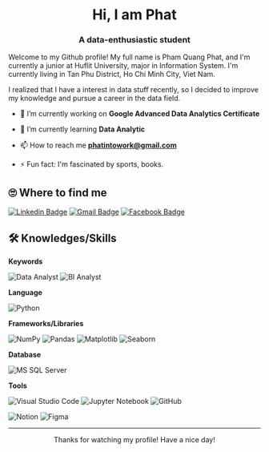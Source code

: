 <h1 align="center">Hi, I am Phat</h1>
<h3 align="center">A data-enthusiastic student</h3>

Welcome to my Github profile! My full name is Pham Quang Phat, and I'm currently a junior at Huflit University, major in Information System.
I'm currently living in Tan Phu District, Ho Chi Minh City, Viet Nam. 

I realized that I have a interest in data stuff recently, so I decided to improve my knowledge and pursue a career in the data field.

- 🔭 I’m currently working on **Google Advanced Data Analytics Certificate**

- 🌱 I’m currently learning **Data Analytic**

- 📫 How to reach me **phatintowork@gmail.com**

- ⚡ Fun fact: I'm fascinated by sports, books.

## 🙄 Where to find me

[![Linkedin Badge](https://img.shields.io/badge/-phat-blue?style=for-the-badge&logo=Linkedin&logoColor=white)](www.linkedin.com/in/quangphat0607) 
[![Gmail Badge](https://img.shields.io/badge/phat-red?style=for-the-badge&logo=Gmail&logoColor=white)](phatintowork@gmail.com) 
[![Facebook Badge](https://img.shields.io/badge/-Phat-blue?style=for-the-badge&logo=Facebook&logoColor=white)](https://www.facebook.com/profile.php?id=100018112606626&locale=vi_VN) 


## 🛠 Knowledges/Skills

**Keywords**

![Data Analyst](https://img.shields.io/badge/Data%20Analyst-%2314354C.svg?style=for-the-badge&logoColor=white)
![BI Analyst](https://img.shields.io/badge/BI%20Analyst-%2314354C.svg?style=for-the-badge&logoColor=white)

**Language**

![Python](https://img.shields.io/badge/python-%2314354C.svg?style=for-the-badge&logo=python&logoColor=white) 


**Frameworks/Libraries**

![NumPy](https://img.shields.io/badge/numpy-%23013243.svg?style=for-the-badge&logo=numpy&logoColor=white)
![Pandas](https://img.shields.io/badge/pandas-%23150458.svg?style=for-the-badge&logo=pandas&logoColor=white)
![Matplotlib](https://img.shields.io/badge/Matplotlib-%23ffffff.svg?style=for-the-badge&logo=Matplotlib&logoColor=black)
![Seaborn](https://img.shields.io/badge/Seaborn-%23ffffff.svg?style=for-the-badge&logo=Seaborn&logoColor=blue)


**Database**

![MS SQL Server](https://img.shields.io/badge/MS%20SQL%20Sever-CC2927?style=for-the-badge&logo=microsoft%20sql%20server&logoColor=white)

**Tools**

![Visual Studio Code](https://img.shields.io/badge/VS%20Code-0078d7.svg?style=for-the-badge&logo=visual-studio-code&logoColor=white) 
![Jupyter Notebook](https://img.shields.io/badge/jupyter-%23FA0F00.svg?style=for-the-badge&logo=jupyter&logoColor=white)
![GitHub](https://img.shields.io/badge/github-%23121011.svg?style=for-the-badge&logo=github&logoColor=white) 


![Notion](https://img.shields.io/badge/Notion-%23000000.svg?style=for-the-badge&logo=notion&logoColor=white)
![Figma](https://img.shields.io/badge/figma-%23F24E1E.svg?style=for-the-badge&logo=figma&logoColor=white)

---
<p align="center">Thanks for watching my profile! Have a nice day! </p>


